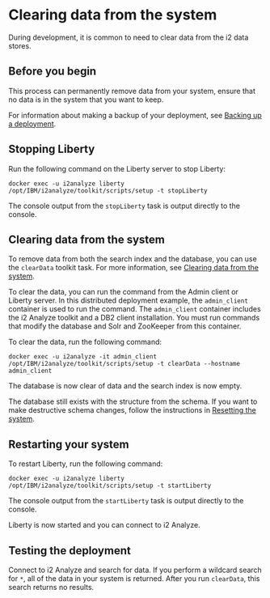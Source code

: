 # Clearing data from the system
During development, it is common to need to clear data from the i2 data stores.

## Before you begin
This process can permanently remove data from your system, ensure that no data is in the system that you want to keep.

For information about making a backup of your deployment, see [Backing up a deployment](https://www.ibm.com/support/knowledgecenter/SSXVXZ/com.ibm.i2.eia.go.live.doc/c_back_up_and_recovery.html).

## Stopping Liberty
Run the following command on the Liberty server to stop Liberty:
```
docker exec -u i2analyze liberty /opt/IBM/i2analyze/toolkit/scripts/setup -t stopLiberty
```
The console output from the `stopLiberty` task is output directly to the console.

## Clearing data from the system
To remove data from both the search index and the database, you can use the `clearData` toolkit task. For more information, see [Clearing data from the system](https://www.ibm.com/support/knowledgecenter/en/SSXVXZ/com.ibm.i2.eia.go.live.doc/t_clearing_data.html).

To clear the data, you can run the command from the Admin client or Liberty server. In this distributed deployment example, the `admin_client` container is used to run the command. The `admin_client` container includes the i2 Analyze toolkit and a DB2 client installation. You must run commands that modify the database and Solr and ZooKeeper from this container.

To clear the data, run the following command:
```
docker exec -u i2analyze -it admin_client /opt/IBM/i2analyze/toolkit/scripts/setup -t clearData --hostname admin_client
```
The database is now clear of data and the search index is now empty.

The database still exists with the structure from the schema. If you want to make destructive schema changes, follow the instructions in [Resetting the system](configure_system_reset.md).

## Restarting your system
To restart Liberty, run the following command:
```
docker exec -u i2analyze liberty /opt/IBM/i2analyze/toolkit/scripts/setup -t startLiberty
```
The console output from the `startLiberty` task is output directly to the console.

Liberty is now started and you can connect to i2 Analyze.

## Testing the deployment
Connect to i2 Analyze and search for data. If you perform a wildcard search for `*`, all of the data in your system is returned. After you run `clearData`, this search returns no results.
